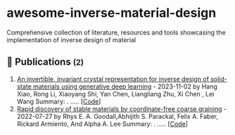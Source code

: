 # awesome-inverse-material-design

Comprehensive collection of  literature, resources and tools showcasing the implementation of inverse design of material

## 📝 Publications <small>(2)</small>

1. [An invertible, invariant crystal representation for inverse design of solid-state materials using generative deep learning](https://www.nature.com/articles/s41467-023-42870-7) - 2023-11-02 by Hang Xiao, Rong Li, Xiaoyang Shi, Yan Chen, Liangliang Zhu, Xi Chen , Lei Wang
   Summary: . ..... [[Code](.)]
2. [Rapid discovery of stable materials by coordinate-free coarse graining](https://www.science.org/doi/10.1126/sciadv.abn4117) - 2022-07-27 by Rhys E. A. Goodall,Abhijith S. Parackal, Felix A. Faber, Rickard Armiento, And Alpha A. Lee
   Summary: . ..... [[Code](.)]
